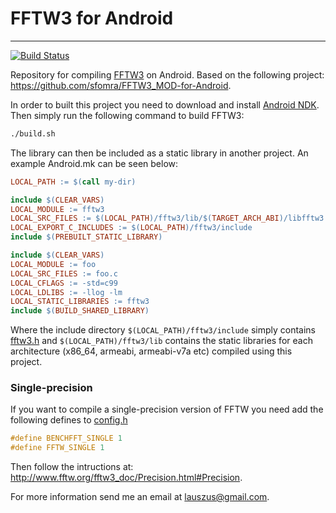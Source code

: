 # FFTW3 for Android
_________
[![Build Status](https://travis-ci.org/Lauszus/fftw3-android.svg?branch=master)](https://travis-ci.org/Lauszus/fftw3-android)

Repository for compiling [FFTW3](http://www.fftw.org/) on Android. Based on the following project: <https://github.com/sfomra/FFTW3_MOD-for-Android>.

In order to built this project you need to download and install [Android NDK](https://developer.android.com/studio/projects/add-native-code.html#download-ndk). Then simply run the following command to build FFTW3:

```bash
./build.sh
```

The library can then be included as a static library in another project. An example Android.mk can be seen below:

```Makefile
LOCAL_PATH := $(call my-dir)

include $(CLEAR_VARS)
LOCAL_MODULE := fftw3
LOCAL_SRC_FILES := $(LOCAL_PATH)/fftw3/lib/$(TARGET_ARCH_ABI)/libfftw3.a
LOCAL_EXPORT_C_INCLUDES := $(LOCAL_PATH)/fftw3/include
include $(PREBUILT_STATIC_LIBRARY)

include $(CLEAR_VARS)
LOCAL_MODULE := foo
LOCAL_SRC_FILES := foo.c
LOCAL_CFLAGS := -std=c99
LOCAL_LDLIBS := -llog -lm
LOCAL_STATIC_LIBRARIES := fftw3
include $(BUILD_SHARED_LIBRARY)
```

Where the include directory ```$(LOCAL_PATH)/fftw3/include``` simply contains [fftw3.h](jni/fftw3/api/fftw3.h) and ```$(LOCAL_PATH)/fftw3/lib``` contains the static libraries for each architecture (x86_64, armeabi, armeabi-v7a etc) compiled using this project.

### Single-precision 

If you want to compile a single-precision version of FFTW you need add the following defines to [config.h](jni/fftw3/config.h)

```C
#define BENCHFFT_SINGLE 1
#define FFTW_SINGLE 1
```
Then follow the intructions at: <http://www.fftw.org/fftw3_doc/Precision.html#Precision>.

For more information send me an email at <lauszus@gmail.com>.

